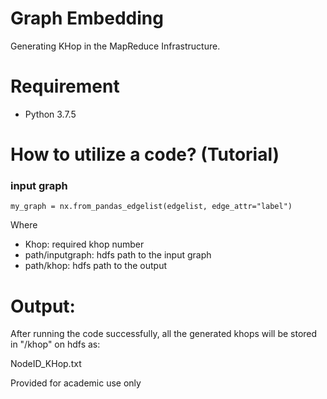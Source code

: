 # Graph Embedding
Generating KHop in the MapReduce Infrastructure.
# Requirement
- Python  3.7.5


# How to utilize a code? (Tutorial)
### input graph
```
my_graph = nx.from_pandas_edgelist(edgelist, edge_attr="label")
```

Where
- Khop: required khop number
- path/inputgraph: hdfs path to the input graph
- path/khop: hdfs path to the output

# Output:
After running the code successfully, all the generated khops will be stored in "/khop" on hdfs as:

NodeID_KHop.txt

Provided for academic use only
